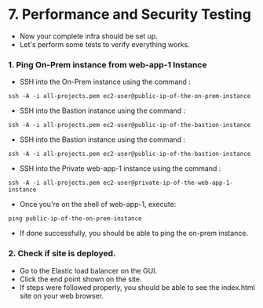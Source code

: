 # 7. Performance and Security Testing

- Now your complete infra should be set up.
- Let's perform some tests to verify everything works.

### 1. Ping On-Prem instance from web-app-1 Instance
- SSH into the On-Prem instance using the command :
```
ssh -A -i all-projects.pem ec2-user@public-ip-of-the-on-prem-instance
```

- SSH into the Bastion instance using the command :
```
ssh -A -i all-projects.pem ec2-user@public-ip-of-the-bastion-instance
```

- SSH into the Bastion instance using the command :
```
ssh -A -i all-projects.pem ec2-user@public-ip-of-the-bastion-instance
```

- SSH into the Private web-app-1 instance using the command :
```
ssh -A -i all-projects.pem ec2-user@private-ip-of-the-web-app-1-instance
```

- Once you're on the shell of web-app-1, execute:
```
ping public-ip-of-the-on-prem-instance
```
- If done successfully, you should be able to ping the on-prem instance.



### 2. Check if site is deployed.
- Go to the Elastic load balancer on the GUI.
- Click the end point shown on the site.
- If steps were followed properly,  you should be able to see the index.html site on your web browser.

